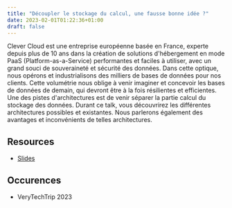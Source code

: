 ```yaml
---
title: "Découpler le stockage du calcul, une fausse bonne idée ?"
date: 2023-02-01T01:22:36+01:00
draft: false
---
```


Clever Cloud est une entreprise européenne basée en France, experte depuis plus de 10 ans dans la création de solutions d'hébergement en mode PaaS (Platform-as-a-Service) performantes et faciles à utiliser, avec un grand souci de souveraineté et sécurité des données.
Dans cette optique, nous opérons et industrialisons des milliers de bases de données pour nos clients. Cette volumétrie nous oblige à venir imaginer et concevoir les bases de données de demain, qui devront être à la fois résilientes et efficientes. Une des pistes d'architectures est de venir séparer la partie calcul du stockage des données.
Durant ce talk, vous découvrirez les différentes architectures possibles et existantes. Nous parlerons également des avantages et inconvénients de telles architectures.

## Resources


* [Slides](https://docs.google.com/presentation/d/1UiO5-Gk3d1sxfJqGPZIDlckAp-lCUfnFHd0ka1Cexoc/edit?usp=sharing)

## Occurences

* VeryTechTrip 2023